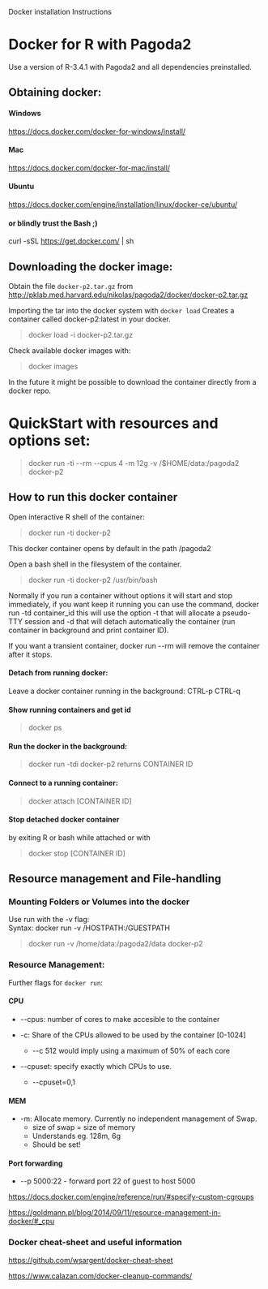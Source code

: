 Docker installation Instructions


# Docker for R with Pagoda2
Use a version of R-3.4.1 with Pagoda2 and all dependencies preinstalled.

## Obtaining docker:
#### Windows
https://docs.docker.com/docker-for-windows/install/
#### Mac
https://docs.docker.com/docker-for-mac/install/
#### Ubuntu
https://docs.docker.com/engine/installation/linux/docker-ce/ubuntu/

#### or blindly trust the Bash ;)
curl -sSL https://get.docker.com/ | sh


## Downloading the docker image:
Obtain the file `docker-p2.tar.gz` from http://pklab.med.harvard.edu/nikolas/pagoda2/docker/docker-p2.tar.gz

Importing the tar into the docker system with `docker load`
Creates a container called docker-p2:latest in your docker. 
> docker load -i docker-p2.tar.gz 

Check available docker images with:
> docker images

In the future it might be possible to download the container directly from a docker repo. 

# QuickStart with resources and options set:

> docker run -ti --rm --cpus 4 -m 12g -v /$HOME/data:/pagoda2 docker-p2 

## How to run this docker container 
Open interactive R shell of the container:
> docker run -ti docker-p2  

This docker container opens by default in the path /pagoda2 

Open a bash shell in the filesystem of the container.  
> docker run -ti docker-p2 /usr/bin/bash  

Normally if you run a container without options it will start and stop immediately, if you want keep it running you can use the command, docker run -td container_id this will use the option -t that will allocate a pseudo-TTY session and -d that will detach automatically the container (run container in background and print container ID).

If you want a transient container, docker run --rm will remove the container after it stops.

#### Detach from running docker:
Leave a docker container running in the background: CTRL-p CTRL-q

#### Show running containers and get id 
> docker ps

#### Run the docker in the background:
> docker run -tdi docker-p2
returns CONTAINER ID

#### Connect to a running container:
> docker attach [CONTAINER ID]

#### Stop detached docker container
by exiting R or bash while attached or with
> docker stop [CONTAINER ID]

## Resource management and File-handling
### Mounting Folders or Volumes into the docker
Use run with the -v flag:  
Syntax: docker run -v /HOSTPATH:/GUESTPATH    
> docker run -v /home/data:/pagoda2/data docker-p2

### Resource Management:
Further flags for `docker run`:


#### CPU
- --cpus: number of cores to make accesible to the container  

- -c: Share of the CPUs allowed to be used by the container [0-1024] 

  - --c 512 would imply using a maximum of 50% of each core

- --cpuset: specify exactly which CPUs to use. 
    - --cpuset=0,1


#### MEM
- -m: Allocate memory. Currently no independent management of Swap. 
  - size of swap = size of memory
  - Understands eg. 128m, 6g
  - Should be set!

#### Port forwarding
- --p 5000:22 - forward port 22 of guest to host 5000



https://docs.docker.com/engine/reference/run/#specify-custom-cgroups 

https://goldmann.pl/blog/2014/09/11/resource-management-in-docker/#_cpu




### Docker cheat-sheet and useful information
https://github.com/wsargent/docker-cheat-sheet  

https://www.calazan.com/docker-cleanup-commands/



